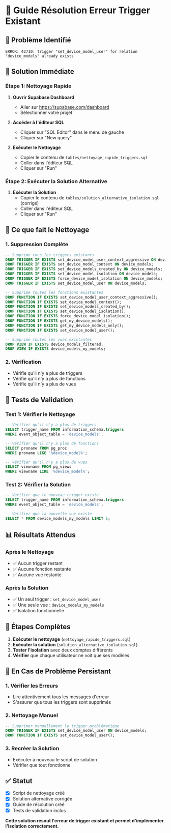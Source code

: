 # 🚨 Guide Résolution Erreur Trigger Existant

## 🎯 Problème Identifié
```
ERROR: 42710: trigger "set_device_model_user" for relation "device_models" already exists
```

## 🚀 Solution Immédiate

### **Étape 1: Nettoyage Rapide**

1. **Ouvrir Supabase Dashboard**
   - Aller sur https://supabase.com/dashboard
   - Sélectionner votre projet

2. **Accéder à l'éditeur SQL**
   - Cliquer sur "SQL Editor" dans le menu de gauche
   - Cliquer sur "New query"

3. **Exécuter le Nettoyage**
   - Copier le contenu de `tables/nettoyage_rapide_triggers.sql`
   - Coller dans l'éditeur SQL
   - Cliquer sur "Run"

### **Étape 2: Exécuter la Solution Alternative**

1. **Exécuter la Solution**
   - Copier le contenu de `tables/solution_alternative_isolation.sql` (corrigé)
   - Coller dans l'éditeur SQL
   - Cliquer sur "Run"

## 🔧 Ce que fait le Nettoyage

### **1. Suppression Complète**
```sql
-- Supprime tous les triggers existants
DROP TRIGGER IF EXISTS set_device_model_user_context_aggressive ON device_models;
DROP TRIGGER IF EXISTS set_device_model_context ON device_models;
DROP TRIGGER IF EXISTS set_device_models_created_by ON device_models;
DROP TRIGGER IF EXISTS set_device_model_isolation ON device_models;
DROP TRIGGER IF EXISTS force_device_model_isolation ON device_models;
DROP TRIGGER IF EXISTS set_device_model_user ON device_models;

-- Supprime toutes les fonctions existantes
DROP FUNCTION IF EXISTS set_device_model_user_context_aggressive();
DROP FUNCTION IF EXISTS set_device_model_context();
DROP FUNCTION IF EXISTS set_device_models_created_by();
DROP FUNCTION IF EXISTS set_device_model_isolation();
DROP FUNCTION IF EXISTS force_device_model_isolation();
DROP FUNCTION IF EXISTS get_my_device_models();
DROP FUNCTION IF EXISTS get_my_device_models_only();
DROP FUNCTION IF EXISTS set_device_model_user();

-- Supprime toutes les vues existantes
DROP VIEW IF EXISTS device_models_filtered;
DROP VIEW IF EXISTS device_models_my_models;
```

### **2. Vérification**
- Vérifie qu'il n'y a plus de triggers
- Vérifie qu'il n'y a plus de fonctions
- Vérifie qu'il n'y a plus de vues

## 🧪 Tests de Validation

### **Test 1: Vérifier le Nettoyage**
```sql
-- Vérifier qu'il n'y a plus de triggers
SELECT trigger_name FROM information_schema.triggers 
WHERE event_object_table = 'device_models';

-- Vérifier qu'il n'y a plus de fonctions
SELECT proname FROM pg_proc 
WHERE proname LIKE '%device_model%';

-- Vérifier qu'il n'y a plus de vues
SELECT viewname FROM pg_views 
WHERE viewname LIKE '%device_model%';
```

### **Test 2: Vérifier la Solution**
```sql
-- Vérifier que le nouveau trigger existe
SELECT trigger_name FROM information_schema.triggers 
WHERE event_object_table = 'device_models';

-- Vérifier que la nouvelle vue existe
SELECT * FROM device_models_my_models LIMIT 1;
```

## 📊 Résultats Attendus

### **Après le Nettoyage**
- ✅ Aucun trigger restant
- ✅ Aucune fonction restante
- ✅ Aucune vue restante

### **Après la Solution**
- ✅ Un seul trigger : `set_device_model_user`
- ✅ Une seule vue : `device_models_my_models`
- ✅ Isolation fonctionnelle

## 🔄 Étapes Complètes

1. **Exécuter le nettoyage** (`nettoyage_rapide_triggers.sql`)
2. **Exécuter la solution** (`solution_alternative_isolation.sql`)
3. **Tester l'isolation** avec deux comptes différents
4. **Vérifier** que chaque utilisateur ne voit que ses modèles

## 🚨 En Cas de Problème Persistant

### **1. Vérifier les Erreurs**
- Lire attentivement tous les messages d'erreur
- S'assurer que tous les triggers sont supprimés

### **2. Nettoyage Manuel**
```sql
-- Supprimer manuellement le trigger problématique
DROP TRIGGER IF EXISTS set_device_model_user ON device_models;
DROP FUNCTION IF EXISTS set_device_model_user();
```

### **3. Recréer la Solution**
- Exécuter à nouveau le script de solution
- Vérifier que tout fonctionne

## ✅ Statut

- [x] Script de nettoyage créé
- [x] Solution alternative corrigée
- [x] Guide de résolution créé
- [x] Tests de validation inclus

**Cette solution résout l'erreur de trigger existant et permet d'implémenter l'isolation correctement.**
